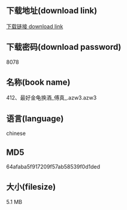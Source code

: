 ## 下载地址(download link)
[下载链接 download link](https://voluble-croquembouche-d321dc.netlify.app/?s=412%E3%80%81%E6%9C%80%E5%A5%BD%E9%87%91%E9%BE%9F%E6%8D%A2%E9%85%92_%E5%82%85%E7%9C%9F_.azw3)

## 下载密码(download password)
8078

## 名称(book name)
412、最好金龟换酒_傅真_.azw3.azw3

## 语言(language)
chinese

## MD5
64afaba5f917209f57ab58539f0d1ded

## 大小(filesize)
5.1 MB

